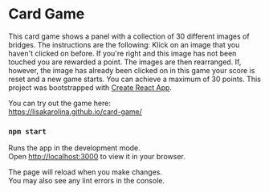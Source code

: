 # Card Game

This card game shows a panel with a collection of 30 different images of bridges.
The instructions are the following: Klick on an image that you haven't clicked on before. If you're right and this image has not been touched you are rewarded a point. The images are then rearranged. If, however, the image has already been clicked on in this game your score is reset and a new game starts. You can achieve a maximum of 30 points.
This project was bootstrapped with [Create React App](https://github.com/facebook/create-react-app).

You can try out the game here:\
https://lisakarolina.github.io/card-game/

### `npm start`

Runs the app in the development mode.\
Open [http://localhost:3000](http://localhost:3000) to view it in your browser.

The page will reload when you make changes.\
You may also see any lint errors in the console.
